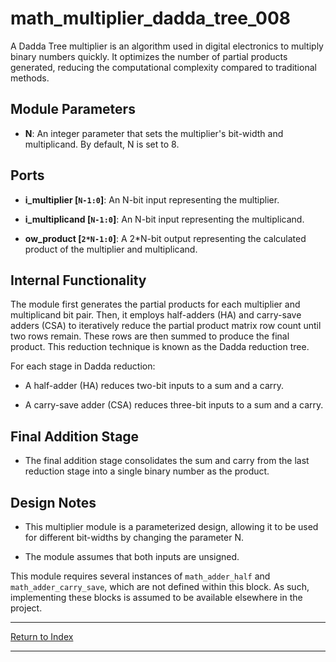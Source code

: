 # math_multiplier_dadda_tree_008

A Dadda Tree multiplier is an algorithm used in digital electronics to multiply binary numbers quickly. It optimizes the number of partial products generated, reducing the computational complexity compared to traditional methods.

## Module Parameters

- **N**: An integer parameter that sets the multiplier's bit-width and multiplicand. By default, N is set to 8.

## Ports

- **i_multiplier [`N-1:0`]**: An N-bit input representing the multiplier.

- **i_multiplicand [`N-1:0`]**: An N-bit input representing the multiplicand.

- **ow_product [`2*N-1:0`]**: A 2*N-bit output representing the calculated product of the multiplier and multiplicand.

## Internal Functionality

The module first generates the partial products for each multiplier and multiplicand bit pair. Then, it employs half-adders (HA) and carry-save adders (CSA) to iteratively reduce the partial product matrix row count until two rows remain. These rows are then summed to produce the final product. This reduction technique is known as the Dadda reduction tree.

For each stage in Dadda reduction:

- A half-adder (HA) reduces two-bit inputs to a sum and a carry.

- A carry-save adder (CSA) reduces three-bit inputs to a sum and a carry.

## Final Addition Stage

- The final addition stage consolidates the sum and carry from the last reduction stage into a single binary number as the product.

## Design Notes

- This multiplier module is a parameterized design, allowing it to be used for different bit-widths by changing the parameter N.

- The module assumes that both inputs are unsigned.

This module requires several instances of `math_adder_half` and `math_adder_carry_save`, which are not defined within this block. As such, implementing these blocks is assumed to be available elsewhere in the project.

---

[Return to Index](index.md)

---
